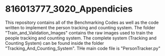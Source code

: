 # 816013777_3020_Appendicies
This repository contains all of the Benchmarking Codes as well as the code written to implement the person tracking and counting system. The folder "Train_and_Validation_Images" contains the raw images used to train the people tracking and counting system.
The complete system (Tracking and Counting System) can be found inside the folder "Tracking_And_Counting_System". THe main code file is "PersonTracker.py"
